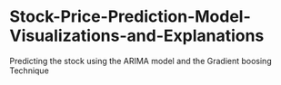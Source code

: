 # Stock-Price-Prediction-Model-Visualizations-and-Explanations
Predicting the stock using the ARIMA model and the Gradient boosing Technique
